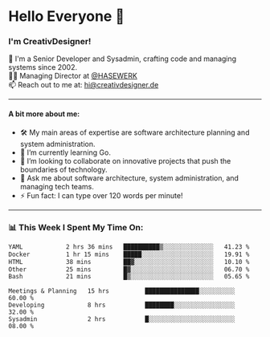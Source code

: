 # Hello Everyone 👋

### I'm CreativDesigner!

🔭 I'm a Senior Developer and Sysadmin, crafting code and managing systems since 2002.  
👨‍💼 Managing Director at [@HASEWERK](https://github.com/HASEWERK)  
📫 Reach out to me at: [hi@creativdesigner.de](mailto:hi@creativdesigner.de)  

---

#### A bit more about me:

- 🛠 My main areas of expertise are software architecture planning and system administration.
- 🌱 I’m currently learning Go.
- 👯 I’m looking to collaborate on innovative projects that push the boundaries of technology.
- 💬 Ask me about software architecture, system administration, and managing tech teams.
- ⚡ Fun fact: I can type over 120 words per minute!  

---

### 📊 **This Week I Spent My Time On:**

<!--START_SECTION:waka-->

```txt
YAML            2 hrs 36 mins   ██████████▒░░░░░░░░░░░░░░   41.23 %
Docker          1 hr 15 mins    █████░░░░░░░░░░░░░░░░░░░░   19.91 %
HTML            38 mins         ██▓░░░░░░░░░░░░░░░░░░░░░░   10.10 %
Other           25 mins         █▓░░░░░░░░░░░░░░░░░░░░░░░   06.70 %
Bash            21 mins         █▒░░░░░░░░░░░░░░░░░░░░░░░   05.65 %
```

<!--END_SECTION:waka-->

```text
Meetings & Planning   15 hrs          ███████████████░░░░░░░░░░   60.00 % 
Developing            8 hrs           ████████░░░░░░░░░░░░░░░░░   32.00 % 
Sysadmin              2 hrs           █░░░░░░░░░░░░░░░░░░░░░░░░   08.00 %

